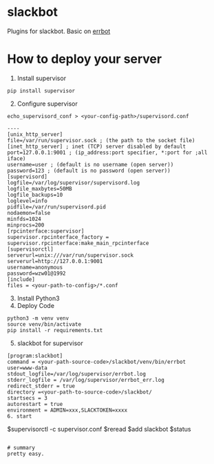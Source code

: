 # slackbot
Plugins for slackbot. Basic on [errbot](http://errbot.io/en/latest) 

# How to deploy your server
1. Install supervisor
```
pip install supervisor
``` 
2. Configure supervisor
```
echo_supervisord_conf > <your-config-path>/supervisord.conf

----
[unix_http_server] 
file=/var/run/supervisor.sock ; (the path to the socket file) 
[inet_http_server] ; inet (TCP) server disabled by default 
port=127.0.0.1:9001 ; (ip_address:port specifier, *:port for ;all iface) 
username=user ; (default is no username (open server)) 
password=123 ; (default is no password (open server))
[supervisord]
logfile=/var/log/supervisor/supervisord.log 
logfile_maxbytes=50MB 
logfile_backups=10          
loglevel=info               
pidfile=/var/run/supervisord.pid 
nodaemon=false              
minfds=1024                 
minprocs=200  
[rpcinterface:supervisor]
supervisor.rpcinterface_factory = supervisor.rpcinterface:make_main_rpcinterface
[supervisorctl]
serverurl=unix:///var/run/supervisor.sock 
serverurl=http://127.0.0.1:9001 
username=anonymous           
password=wzw01@1992          
[include]
files = <your-path-to-config>/*.conf

```
3. Install Python3
4. Deploy Code
```
python3 -m venv venv 
source venv/bin/activate
pip install -r requirements.txt
```
5. slackbot for supervisor
```
[program:slackbot]
command = <your-path-source-code>/slackbot/venv/bin/errbot
user=www-data
stdout_logfile=/var/log/supervisor/errbot.log
stderr_logfile = /var/log/supervisor/errbot_err.log
redirect_stderr = true
directory =<your-path-to-source-code>/slackbot/
startsecs = 3
autorestart = true
environment = ADMIN=xxx,SLACKTOKEN=xxxx
6. start 
```
$supervisorctl -c supervisor.conf
$reread
$add slackbot
$status
```

# summary
pretty easy.